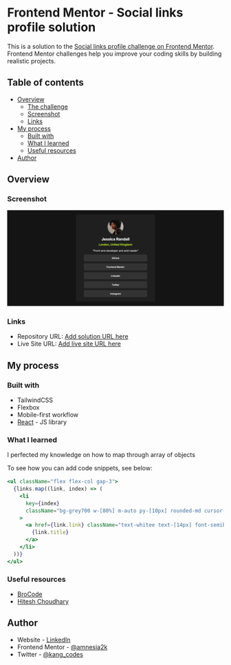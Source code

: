 # Frontend Mentor - Social links profile solution

This is a solution to the [Social links profile challenge on Frontend Mentor](https://www.frontendmentor.io/challenges/social-links-profile-UG32l9m6dQ). Frontend Mentor challenges help you improve your coding skills by building realistic projects.

## Table of contents

- [Overview](#overview)
  - [The challenge](#the-challenge)
  - [Screenshot](#screenshot)
  - [Links](#links)
- [My process](#my-process)
  - [Built with](#built-with)
  - [What I learned](#what-i-learned)
  - [Useful resources](#useful-resources)
- [Author](#author)

## Overview

### Screenshot

![](./public/image.png)

### Links

- Repository URL: [Add solution URL here](https://github.com/amnesia2k/social-links-profilee)
- Live Site URL: [Add live site URL here](https://social-linkss-profilee.netlify.app/)

## My process

### Built with

- TailwindCSS
- Flexbox
- Mobile-first workflow
- [React](https://reactjs.org/) - JS library

### What I learned

I perfected my knowledge on how to map through array of objects

To see how you can add code snippets, see below:

```jsx
<ul className="flex flex-col gap-3">
  {links.map((link, index) => (
    <li
      key={index}
      className="bg-grey700 w-[80%] m-auto py-[10px] rounded-md cursor-pointer"
    >
      <a href={link.link} className="text-whitee text-[14px] font-semibold">
        {link.title}
      </a>
    </li>
  ))}
</ul>
```

### Useful resources

- [BroCode](https://youtube.com/@BroCodez)
- [Hitesh Choudhary](https://youtube.com/@HiteshCodeLab)

## Author

- Website - [LinkedIn](https://linkedin.com/in/olatilewaolatoye)
- Frontend Mentor - [@amnesia2k](https://www.frontendmentor.io/profile/amnesia2k)
- Twitter - [@kang_codes](https://x.com/kang_codes)
